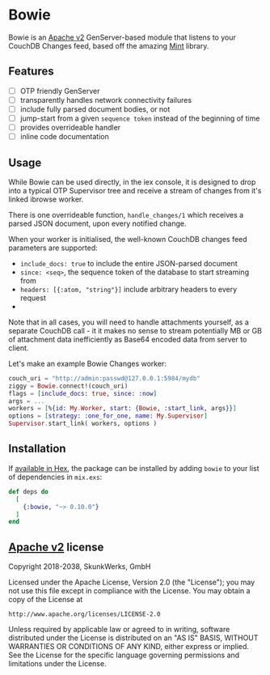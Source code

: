 # Bowie

Bowie is an [Apache v2] GenServer-based module that listens to your
CouchDB Changes feed, based off the amazing [Mint] library.

[Mint]: http://hex.pm/packages/mint
[Apache v2]: https://apache.org/licenses/LICENSE-2.0.html

## Features

- [ ] OTP friendly GenServer
- [ ] transparently handles network connectivity failures
- [ ] include fully parsed document bodies, or not
- [ ] jump-start from a given `sequence token` instead of the beginning of
    time
- [ ] provides overrideable handler
- [ ] inline code documentation

## Usage

While Bowie can be used directly, in the iex console, it is designed to drop
into a typical OTP Supervisor tree and receive a stream of changes from it's
linked ibrowse worker.

There is one overrideable function, `handle_changes/1` which receives a
parsed JSON document, upon every notified change.

When your worker is initialised, the well-known CouchDB changes feed
parameters are supported:

- `include_docs: true` to include the entire JSON-parsed document
- `since: <seq>`, the sequence token of the database to start streaming from
- `headers: [{:atom, "string"}]` include arbitrary headers to every request
-
Note that in all cases, you will need to handle attachments yourself, as
a separate CouchDB call - it it makes no sense to stream potentially
MB or GB of attachment data inefficiently as Base64 encoded data from
server to client.

Let's make an example Bowie Changes worker:

```elixir
couch_uri = "http://admin:passwd@127.0.0.1:5984/mydb"
ziggy = Bowie.connect!(couch_uri)
flags = [include_docs: true, since: :now]
args = ...
workers = [%{id: My.Worker, start: {Bowie, :start_link, args}}]
options = [strategy: :one_for_one, name: My.Supervisor]
Supervisor.start_link( workers, options )
```

## Installation

If [available in Hex](https://hex.pm/docs/publish), the package can be installed
by adding `bowie` to your list of dependencies in `mix.exs`:

```elixir
def deps do
  [
    {:bowie, "~> 0.10.0"}
  ]
end
```

## [Apache v2] license

Copyright 2018-2038, SkunkWerks, GmbH

Licensed under the Apache License, Version 2.0 (the "License");
you may not use this file except in compliance with the License.
You may obtain a copy of the License at

    http://www.apache.org/licenses/LICENSE-2.0

Unless required by applicable law or agreed to in writing, software
distributed under the License is distributed on an "AS IS" BASIS,
WITHOUT WARRANTIES OR CONDITIONS OF ANY KIND, either express or implied.
See the License for the specific language governing permissions and
limitations under the License.
